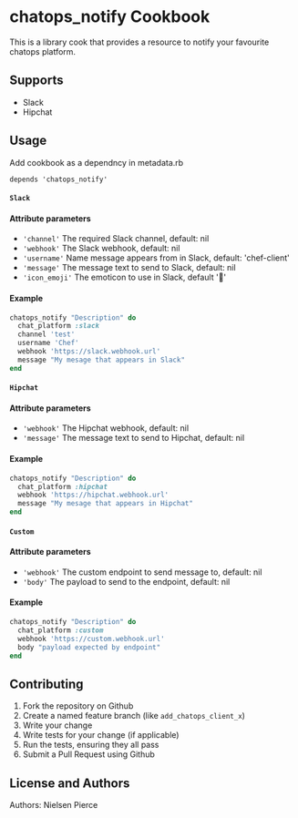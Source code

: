 chatops_notify Cookbook
=======================

This is a library cook that provides a resource to notify your favourite chatops platform.

Supports
------------
* Slack
* Hipchat


Usage
-----
Add cookbook as a dependncy in metadata.rb

`depends 'chatops_notify'`  


#### `Slack`  

#### Attribute parameters  

* `'channel'` The required Slack channel, default: nil
* `'webhook'` The Slack webhook, default: nil
* `'username'` Name message appears from in Slack, default: 'chef-client'
* `'message'`  The message text to send to Slack, default: nil
* `'icon_emoji'` The emoticon to use in Slack, default ':fork_and_knife:'

#### Example  

```ruby
chatops_notify "Description" do
  chat_platform :slack
  channel 'test'
  username 'Chef'
  webhook 'https://slack.webhook.url'
  message "My mesage that appears in Slack"
end
```

#### `Hipchat`  

#### Attribute parameters  

* `'webhook'` The Hipchat webhook, default: nil
* `'message'`  The message text to send to Hipchat, default: nil

#### Example 

```ruby
chatops_notify "Description" do
  chat_platform :hipchat
  webhook 'https://hipchat.webhook.url'
  message "My mesage that appears in Hipchat"
end
```

#### `Custom`  

#### Attribute parameters  

* `'webhook'` The custom endpoint to send message to, default: nil
* `'body'`  The payload to send to the endpoint, default: nil

#### Example 

```ruby
chatops_notify "Description" do
  chat_platform :custom
  webhook 'https://custom.webhook.url'
  body "payload expected by endpoint"
end
```


Contributing
------------

1. Fork the repository on Github  
2. Create a named feature branch (like `add_chatops_client_x`)  
3. Write your change  
4. Write tests for your change (if applicable)  
5. Run the tests, ensuring they all pass  
6. Submit a Pull Request using Github  

License and Authors
-------------------
Authors: Nielsen Pierce 
